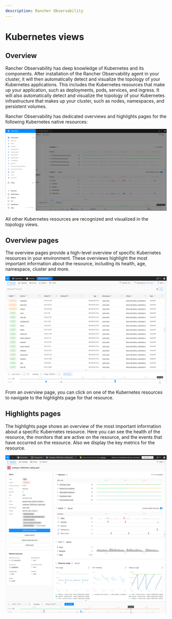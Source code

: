 ```yaml
---
description: Rancher Observability
---
```


# Kubernetes views

## Overview

Rancher Observability has deep knowledge of Kubernetes and its components. After installation of the Rancher Observability agent in your cluster, it will then automatically detect and visualize the topology of your Kubernetes applications. This includes the Kubernetes resources that make up your application, such as deployments, pods, services, and ingress. It will also automatically detect and visualize the topology of your Kubernetes infrastructure that makes up your cluster, such as nodes, namespaces, and persistent volumes.

Rancher Observability has dedicated overviews and highlights pages for the following Kubernetes native resources:

![Kubernetes views](../../.gitbook/assets/k8s/k8s-menu.png)

All other Kubernetes resources are recognized and visualized in the topology views.

## Overview pages

The overview pages provide a high-level overview of specific Kubernetes resources in your environment. These overviews highlight the most important information about the resource, including its health, age, namespace, cluster and more.

![Overview pages](../../.gitbook/assets/k8s/k8s-service-overview.png)

From an overview page, you can click on one of the Kubernetes resources to navigate to the highlights page for that resource.

## Highlights pages

The highlights page shows an overview of the most important information about a specific Kubernetes resource. Here you can see the health of the resource, the monitors that are active on the resource, and the events that have occurred on the resource. Also we display the key metrics for the resource.

![Highlights pages](../../.gitbook/assets/k8s/k8s-pod-highlights.png)
